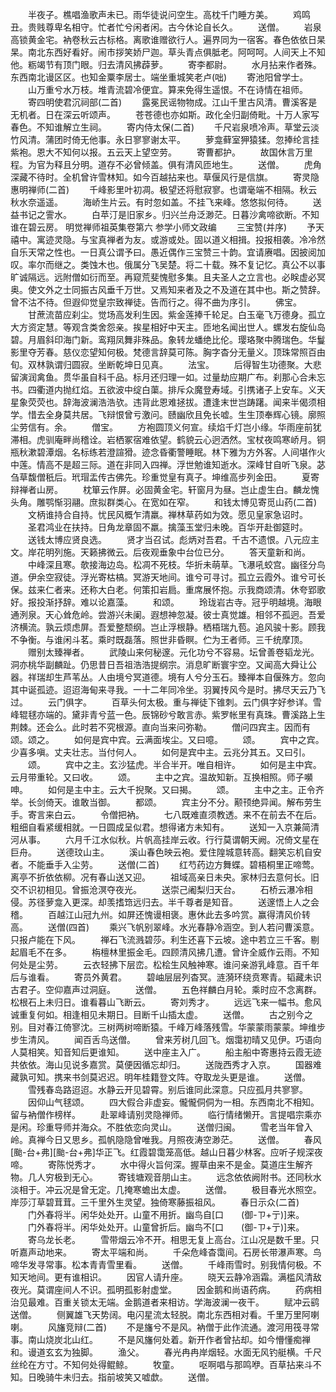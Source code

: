 <!-- { "loadSidebar": true } -->
　　半夜子。樵唱渔歌声未已。雨华徒说问空生。高枕千门睡方美。
　　鸡鸣丑。贵贱尊卑名相守。忙者忙兮闲者闲。古今休论自长久。
　　送僧。
　　岩泉高锁黄金宅。衲卷秋云古标格。离歌谁赠欲行人。遍界同为一宿客。春色依依日杲杲。南北东西好看好。闹市拶笑娇尸迦。草头青点俱胝老。阿呵呵。人间天上不知他。粝竭节有顶门眼。归去清风拂薜萝。
　　寄李都尉。
　　水月拈来作者殊。东西南北谩区区。也知金粟李居士。端坐重城笑老卢(咄)
　　寄池阳曾学士。
　　山万重兮水万枝。堆青流碧冷便宜。算来免得生遥恨。不在诗情在祖师。
　　寄四明使君沉祠部(二首)
　　露冕民谣物物成。江山千里古风清。曹溪客是无机者。日在深云听颂声。
　　苍苍德也亦如斯。政化全归副倚毗。十万人家写春色。不知谁解立生祠。
　　寄内侍太保(二首)
　　千尺岩泉喷冷声。草堂云淡竹风清。蒲团时倚无他事。永日寥寥谢太平。
　　萝龛藓室狎猿猱。忽捧纶言挂紫袍。恩大不知何以报。五云天上望空劳。
　　寄曹都护。
　　故国休言万里程。为官为释且分明。道存不必曾倾盖。俱有清风匝地生。
　　送僧。
　　虎角深藏不待时。全机曾许雪林知。如今百越拈来也。草偃风行是信旗。
　　寄灵隐惠明禅师(二首)
　　千峰影里叶初凋。极望还将慰寂寥。也谓毫端不相隔。秋云秋水奈遥遥。
　　海峤生片云。有时忽如盖。不挂飞来峰。悠悠拟何待。
　　送益书记之霅水。
　　白苹汀是旧家乡。归兴兰舟泛渺茫。日暮沙禽啼欲断。不知谁在碧云房。
明觉禅师祖英集卷第六
参学小师文政编
　　三宝赞(并序)
　　予天禧中。寓迹灵隐。与宝真禅者为友。或游或处。固以道义相揖。投报相袭。冷冷然自乐天常之性也。一日真公谓予曰。愚近偶作三宝赞三十韵。宜请赓唱。因披阅加叹。率尔而继之。类蚀木也。俄属分飞吴楚。将二十载。殊不复记忆。真公不以事旷诚隔远。远附僧如衍而至。再窥荒斐愧慰多集。且夫圣人之立言也。必眹虚必冥奥。使文外之士同振古风垂千万世。又焉知来者及之不及道在其中也。斯之赞辞。曾不沽不待。但遐仰觉皇宗致禅徒。告而行之。得不曲为序引。
　　佛宝。
　　甘蔗流苗应刹尘。觉场高发利生因。紫金莲捧千轮足。白玉毫飞万德身。孤立大方资定慧。等观含类舍怨亲。挨星相好中天主。匝地名闻出世人。螺发右旋仙岛碧。月眉斜印海门新。鸾翔凤舞非殊品。象转龙蟠绝比伦。璎珞聚中腾瑞色。华鬘影里夺芳春。慈仪恋望知何极。梵德言辞莫可陈。胸字杳分无量义。顶珠常照百由旬。双林孰谓归圆寂。坐断乾坤日见真。
　　法宝。
　　后得智生功德聚。大悲留演润禽鱼。贯华虽自科千品。标月还归理一如。过量劫应期广布。刹那心合未忘书。四衢道内抛红焰。五欲波中绽白蕖。排斥众魔登寿域。引携诸子上安车。义天星象荧荧也。辞海波澜浩浩欤。违背此恩难拯拔。遭逢末世岂踌躇。闻来半偈须相学。惜去全身莫共居。飞辩恨曾亏激问。赜幽欣且免长嘘。生生顶奉辉心镜。廓照尘劳信有。余。
　　僧宝。
　　方袍圆顶义何宣。续焰千灯岂小缘。华雨座前犹滞相。虎驯庵畔尚稽诠。岩栖冢宿难依望。鹤貌云心迥洒然。宝杖夜鸣寒峤月。铜瓶秋漱碧潭烟。名标练若澄諠猾。迹念昏衢警睡眠。林下雅为方外客。人间堪作火中莲。情高不是超三际。道在非同入四禅。浮世勉谁知逝水。深峰甘自听飞泉。苾刍草馥僧秖后。玳瑁盂传古佛先。珍重觉皇有真子。坤维高步列金田。
　　夏寄辩禅者山房。
　　枕箪云作屏。必固黄金宅。轩窗月为昼。岂止虚生白。麟龙愧头角。雕鹗惭羽翮。庶拟群类心。在宽如在窄。
　　和钱太博见寄觅山药(二首)
　　文柄谁持合自持。忧民风概乍清羸。禅林草药如为效。愿见皇家急诏时。
　　圣君鸿业在扶持。日角龙章固不羸。擒藻玉堂归未晚。百华开赴御筵时。
　　送钱太博应贤良选。
　　贤才当召试。彪炳对吾君。千古不遗恨。八元应主文。岸花明列施。天籁拂微云。后夜观垂象中台位已分。
　　答天童新和尚。
　　中峰深且寒。欹接海边岛。松凋不死枝。华折未萌草。飞瀑吼蛟宫。幽径分鸟道。伊余空寂徒。浮光寄枯槁。冥游天地间。谁兮可寻讨。孤立云霞外。谁兮可长保。兹来仁者来。还称大白老。何策扣岩扃。重席展怀抱。示我商颂清。休夸郢歌好。报投渐抒辞。难以论嘉藻。
　　和颂。
　　玲珑岩古寺。冠乎明越境。海眼通洌泉。天心耸危岭。尝游兴未阑。遐想神忽凝。彼士真觉雄。相邻不孤迥。吾爱济横流。孰云烦虑屏。吾爱整颓纲。岂止浮根静。栖梧瑞九苞。追风骏十影。顾我不争衡。与谁闲斗茗。乘时既磊落。照世非昏瞑。伫为王者师。三千统摩顶。
　　赠别太臻禅者。
　　武陵山来何秘邃。元化功兮不容易。坛曾善卷韬龙光。洞亦桃华副麟趾。仍思昔日吾祖浩浩提纲宗。消息旷断寰宇空。又闻高大舜让公器。祥瑞却生芦苇丛。人由境兮冥道德。境有人兮分玉石。臻禅本自偃殊方。忽向其中诞孤迹。迢迢海甸来寻我。一十二年同冷坐。羽翼抟风今是时。拂尽天云乃飞过。
　　云门俱字。
　　百草头何太极。重与禅徒下锥刺。云门俱字好参详。雪峰辊毬亦端的。黛非青兮蓝一色。辰锦砂兮敢言赤。紫罗帐里有真珠。曹溪路上生荆棘。还会么。此时若不究根源。直向当来问弥勒。
　　僧问四宾主。因而有颂。颂之。
　　如何是宾中宾。云满面埃尘。又曰噫。
　　颂。
　　宾中之宾。少喜多嗔。丈夫壮志。当付何人。
　　如何是宾中主。云兆分其五。又曰引。
　　颂。
　　宾中之主。玄沙猛虎。半合半开。唯自相许。
　　如何是主中宾。云月带重轮。又曰收。
　　颂。
　　主中之宾。温故知新。互换相照。师子嚬呻。
　　如何是主中主。云大千掜聚。又曰揭。
　　颂。
　　主中之主。正令齐举。长剑倚天。谁敢当御。
　　都颂。
　　宾主分不分。颟顸绝异闻。解布劳生手。寄言来白云。
　　令僧把衲。
　　七八既难直须教透。来不在前去不在后。粗细自看紧缓相就。一日圆成呈似君。想得诸方未知有。
　　送知一入京兼简清河从事。
　　六月千江水似秋。片帆高挂岸云收。行行莫谓朝天阙。况倚文星在巨舟。
　　送德玟山主。
　　溪山春色映云袍。爱住隍城意转高。翻笑忘机自安者。不能垂手入尘劳。
　　送僧(二首)
　　红芍药边方舞蝶。碧梧桐里正啼莺。离亭不折依依柳。况有春山送又迎。
　　祖域高亲日未央。家林归去意何长。旧交不识初相见。曾振沧溟夺夜光。
　　送崇己阇梨归天台。
　　石桥云瀑冷相侵。苏径萝龛入更深。却羡搘筇远归去。半千尊者是知音。
　　送邃悟上人之会稽。
　　百越江山冠九州。如屏还愧谩相褒。惠休此去多吟赏。赢得清风价转高。
　　送僧(四首)
　　乘兴飞帆别翠峰。水光春静冷涵空。到人若问曹溪意。只报卢能在下风。
　　禅石飞流溅碧莎。利生还喜下云坡。途中若立三千客。剔起眉毛不在多。
　　栴檀林里振金毛。四顾清风拂几遭。曾许全威作云雨。不知何处是尘劳。
　　云衣轻拂下层峦。松桧生风触神寒。谁问亲游乳峰意。百千年后与谁看。
　　寄员外黄君。
　　碧岫层层列杳冥。涟漪环绕贲寒青。韬藏未识古君子。空仰嘉声过洞庭。
　　送僧。
　　五色祥麟白月轮。乘时应不念离群。松根石上未归日。谁看暮山飞断云。
　　寄刘秀才。
　　远远飞来一幅书。愈风诚重复何如。相逢相见未期日。目断千山插太虚。
　　送僧。
　　古之别今之别。目对春江倚寥沈。三树两树啼断猿。千峰万峰落残雪。华蒙蒙雨蒙蒙。坤维步步生清风。
　　闻百舌鸟送僧。
　　曾来芳树几回飞。烟霭初晴又见伊。巧语向人莫相笑。知音知后更谁知。
　　送中座主入广。
　　船主船中寄惠持云霞无迹共依依。海山见说多嘉赏。莫便因循忘却归。
　　送陇西秀才入京。
　　国器难藏孰可知。携来书剑莫迟迟。明年桂籍登文阵。夺取龙头更是谁。
　　送僧。
　　雪残春岛路迢迢。水静云开见碧霄。别后谁同此深意。只应孤月共寥寥。
　　因仰山气毬颂。
　　四大假合非虚妄。儱儱侗侗为一相。东西南北不相知。留与衲僧作榜样。
　　赴翠峰请别灵隐禅师。
　　临行情绪懒开。言提唱宗乘亦是闲。珍重导师并海众。不胜依恋向灵山。
　　送僧归闽。
　　雪老当年曾入岭。真禅今日又思乡。孤帆隐隐曾唯我。月照夜涛空渺茫。
　　送僧。
　　春风[颱-台+弗][颱-台+弗]华正飞。红霞碧霭笼高低。越山日暮少林客。应听子规深夜啼。
　　寄陈悦秀才。
　　水中得火旨何深。握草由来不是金。莫道庄生解齐物。几人穷极到无心。
　　寄钱塘观音朋山主。
　　远念依依阙附书。还同秋水淡相于。冲云况是曾无定。几掩寒蟾出太虚。
　　送僧。
　　极目春光水照空。岸莎汀草碧茸茸。三千里外生灵望。独倚寒藤振祖风。
　　春日示众(二首)
　　门外春将半。闲华处处开。山童不用折。幽鸟自[口　　(御-ㄗ+亍)]来。
　　门外春将半。闲华处处开。山童曾折后。幽鸟不[口　　(御-ㄗ+亍)]来。
　　寄乌龙长老。
　　雪带烟云冷不开。相思无复上高台。江山况是数千里。只听嘉声动地来。
　　寄太平端和尚。
　　千朵危峰杳霭间。石房长带瀑声寒。鸟啼华发寻常事。松本青青雪里看。
　　送僧。
　　千峰雨雪时。别我情何极。不知天地间。更有谁相识。
　　因官人请升座。
　　晓天云静冷涵霜。满槛风清敌夜光。莫谓座间人不识。孤明孤影射虚堂。
　　因金鹅和尚语药病。
　　药病相治见最难。百重关锁太无端。金鹅道者来相访。学海波澜一夜干。
　　赋冲云鹞送僧。
　　侧翼雄飞天势阔。电闪星流太轻脱。南北东西相对看。千里万里阿喇喇。
　　风旛竞辩(二首)
　　不是旛兮不是风。衲僧于此作流通。渡河用筏寻常事。南山烧炭北山红。
　　不是风旛何处着。新开作者曾拈却。如今懵懂痴禅和。谩道玄玄为独脚。
　　渔父。
　　春光冉冉岸烟轻。水面无风钓艇横。千尺丝纶在方寸。不知何处得鲲鲸。
　　牧童。
　　呕啊唱与那鸣咿。百草拈来斗不知。日晚骑牛未归去。指前坡笑又嘘歔。
　　送僧。
